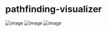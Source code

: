 # pathfinding-visualizer
![image](https://user-images.githubusercontent.com/67232409/163852560-ffcee8c6-3442-4f9b-acdb-865f7c368dfb.png)
![image](https://user-images.githubusercontent.com/67232409/163852714-ca506d40-180d-4aed-a3c7-52196057fdef.png)
![image](https://user-images.githubusercontent.com/67232409/163852596-de4d28f5-37e6-4653-9e43-51f3df9a84ed.png)
